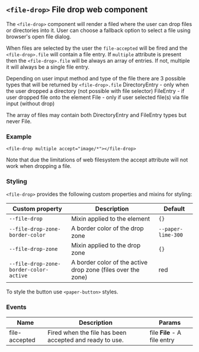 
## `<file-drop>` File drop web component
The `<file-drop>` component will render a filed where the user can drop files or directories into it.
User can choose a fallback option to select a file using browser's open file dialog.

When files are selected by the user the `file-accepted` will be fired and the `<file-drop>.file` will contain a file entry.
If `multiple` attribute is present then the `<file-drop>.file` will be always an array of entries. If not, multiple it will always be a single file entry.

Depending on user imput method and type of the file there are 3 possible types that will be returned by `<file-drop>.file`
DirectoryEntry - only when the user dropped a directory (not possible with file selector)
FileEntry - if user dropped file onto the element
File - only if user selected file(s) via file input (without drop)

The array of files may contain both DirectoryEntry and FileEntry types but never File.


### Example
```
<file-drop multiple accept="image/*"></file-drop>
```

Note that due the limitations of web filesystem the accept attribute will not work when dropping a file.

### Styling
`<file-drop>` provides the following custom properties and mixins for styling:

Custom property | Description | Default
----------------|-------------|----------
| `--file-drop` | Mixin applied to the element | `{}` |
| `--file-drop-zone-border-color` | A border color of the drop zone | `--paper-lime-300` |
| `--file-drop-zone` | Mixin applied to the drop zone | `{}` |
| `--file-drop-zone-border-color-active` | A border color of the active drop zone (files over the zone) | red |

To style the button use `<paper-button>` styles.



### Events
| Name | Description | Params |
| --- | --- | --- |
| file-accepted | Fired when the file has been accepted and ready to use. | file **File** - A file entry |

